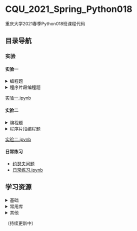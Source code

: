 # CQU_2021_Spring_Python018

重庆大学2021春季Python018班课程代码

## 目录导航

### 实验

#### 实验一

<details>
<summary>编程题</summary>

1. [性别比例](题库/第2至3章练习/编程题/1.性别比例)
2. [土地面积计算](题库/第2至3章练习/编程题/2.土地面积计算)
3. [I love Python](实验一/编程题/3.I%20love%20Python)
4. [成功就是从失败到失败，也依然不改热情！](实验一/编程题/4.成功就是从失败到失败，也依然不改热情！)
5. [My favorite sports are as follows](实验一/编程题/5.My%20favorite%20sports%20are%20as%20follows)
6. [Life is short, I want to learn python](实验一/编程题/6.Life%20is%20short,%20I%20want%20to%20learn%20python)
7. [计算跑道长度](题库/第2至3章练习/编程题/4.计算跑道长度)
8. [求两个整数之商](题库/第2至3章练习/编程题/5.求两个整数之商)
9. [输入输出姓名年龄](题库/第2至3章练习/编程题/6.输入输出姓名年龄)
10. [美元人民币转换](实验一/编程题/10.美元人民币转换)

</details>

<details>
<summary>程序片段编程题</summary>

1. [小费、税和消费总额](题库/第2至3章练习/程序片段编程题/1.小费、税和消费总额)
2. [销售利润预测](题库/第2至3章练习/程序片段编程题/2.销售利润预测)

</details>

[实验一.ipynb](实验一/实验一.ipynb)

#### 实验二

<details>
<summary>编程题</summary>

1. [评奖系统](实验二/编程题/1.评奖系统)
2. [数字是否整除判断](实验二/编程题/2.数字是否整除判断)
3. [成绩转换](实验二/编程题/3.成绩转换)
4. [判断正方形](实验二/编程题/4.判断正方形)
5. [多分支判断整除](实验二/编程题/5.多分支判断整除)
6. [超市计费](实验二/编程题/6.超市计费)
7. [计算货物税金](实验二/编程题/7.计算货物税金)
</details>

<details>
<summary>程序片段编程题</summary>

1. [判断是否中奖](实验二/程序片段编程题/1.判断是否中奖)
2. [年龄分类器](实验二/程序片段编程题/2.年龄分类器)
3. [计算个人所得税和工资](实验二/程序片段编程题/3.计算个人所得税和工资)
</details>

[实验二.ipynb](实验二/实验二.ipynb)

#### 日常练习

- [约瑟夫问题](日常练习/约瑟夫问题)
- [日常练习.ipynb](日常练习/日常练习.ipynb)

## 学习资源

<details>
<summary>基础</summary>

- [菜鸟教程 - Python](https://www.runoob.com/python3/python3-tutorial.html)
- [廖雪峰 - Python教程](https://www.liaoxuefeng.com/wiki/1016959663602400)
</details>

<details>
<summary>常用库</summary>
自然语言处理

- [jieba : 结巴中文分词](https://github.com/fxsjy/jieba)
- [HanLP : 面向生产环境的自然语言处理工具包](https://github.com/hankcs/HanLP)

</details>

<details>
<summary>其他</summary>

- [leetcode中国（刷题）](https://leetcode-cn.com/)
</details>

（持续更新中）
